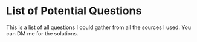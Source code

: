 # List of Potential Questions

This is a list of all questions I could gather from all the sources I used. You can DM me for the solutions.

